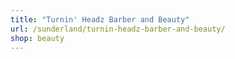 ```yaml
---
title: "Turnin' Headz Barber and Beauty"
url: /sunderland/turnin-headz-barber-and-beauty/
shop: beauty
---
```

